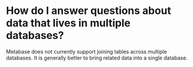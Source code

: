 # How do I answer questions about data that lives in multiple databases?

Metabase does not currently support joining tables across multiple databases. It is generally better to bring related data into a single database.
